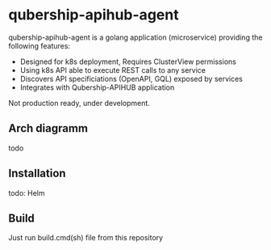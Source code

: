 # qubership-apihub-agent

qubership-apihub-agent is a golang application (microservice) providing the following features:

- Designed for k8s deployment, Requires ClusterView permissions
- Using k8s API able to execute REST calls to any service
- Discovers API specificiations (OpenAPI, GQL) exposed by services
- Integrates with Qubership-APIHUB application

Not production ready, under development.

## Arch diagramm

todo

## Installation

todo: Helm


## Build

Just run build.cmd(sh) file from this repository
